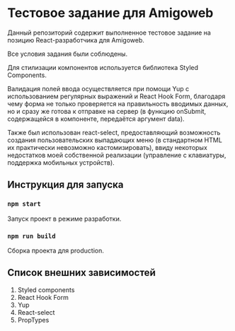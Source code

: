 # Тестовое задание для Amigoweb

Данный репозиторий содержит выполненное тестовое задание на позицию React-разработчика для Amigoweb. 

Все условия задания были соблюдены. 

Для стилизации компонентов используется библиотека Styled Components. 

Валидация полей ввода осуществляется при помощи Yup с использованием регулярных выражений и React Hook Form, благодаря чему форма не только проверяется на правильность вводимых данных, но и сразу же готова к отправке на сервер (в функцию onSubmit, содержащейся в компоненте, передаётся аргумент data). 

Также был использован react-select, предоставляющий возможность создания пользовательских выпадающих меню (в стандартном HTML их практически невозможно кастомизировать), ввиду некоторых недостатков моей собственной реализации (управление с клавиатуры, поддержка мобильных устройств).


## Инструкция для запуска


### `npm start`

Запуск проект в режиме разработки.

### `npm run build`

Сборка проекта для production.


## Список внешних зависимостей
1. Styled components
2. React Hook Form
3. Yup
4. React-select
5. PropTypes